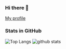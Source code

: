 ### Hi there 👋

[My profile](https://github.com/ddddddO/profile#readme)

### Stats in GitHub

![Top Langs](https://github-readme-stats.vercel.app/api/top-langs/?username=ddddddO&hide=html&line_height=34)
![github stats](https://github-readme-stats.vercel.app/api?username=ddddddO&show_icons=true&line_height=34)
